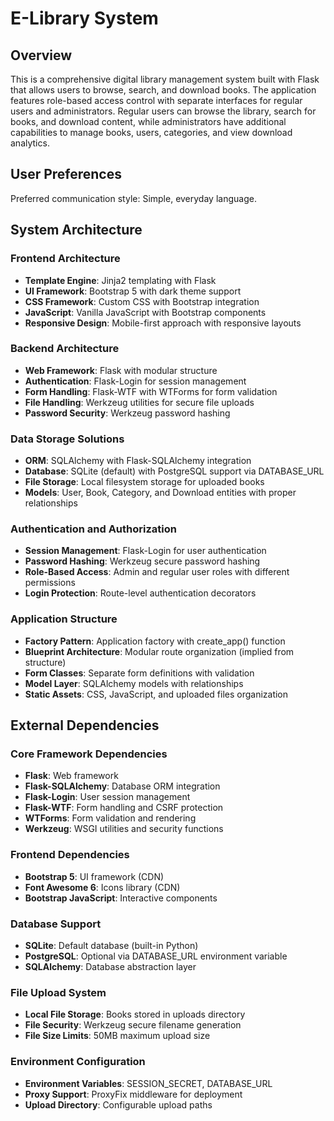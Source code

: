 # E-Library System

## Overview

This is a comprehensive digital library management system built with Flask that allows users to browse, search, and download books. The application features role-based access control with separate interfaces for regular users and administrators. Regular users can browse the library, search for books, and download content, while administrators have additional capabilities to manage books, users, categories, and view download analytics.

## User Preferences

Preferred communication style: Simple, everyday language.

## System Architecture

### Frontend Architecture
- **Template Engine**: Jinja2 templating with Flask
- **UI Framework**: Bootstrap 5 with dark theme support
- **CSS Framework**: Custom CSS with Bootstrap integration
- **JavaScript**: Vanilla JavaScript with Bootstrap components
- **Responsive Design**: Mobile-first approach with responsive layouts

### Backend Architecture
- **Web Framework**: Flask with modular structure
- **Authentication**: Flask-Login for session management
- **Form Handling**: Flask-WTF with WTForms for form validation
- **File Handling**: Werkzeug utilities for secure file uploads
- **Password Security**: Werkzeug password hashing

### Data Storage Solutions
- **ORM**: SQLAlchemy with Flask-SQLAlchemy integration
- **Database**: SQLite (default) with PostgreSQL support via DATABASE_URL
- **File Storage**: Local filesystem storage for uploaded books
- **Models**: User, Book, Category, and Download entities with proper relationships

### Authentication and Authorization
- **Session Management**: Flask-Login for user authentication
- **Password Hashing**: Werkzeug secure password hashing
- **Role-Based Access**: Admin and regular user roles with different permissions
- **Login Protection**: Route-level authentication decorators

### Application Structure
- **Factory Pattern**: Application factory with create_app() function
- **Blueprint Architecture**: Modular route organization (implied from structure)
- **Form Classes**: Separate form definitions with validation
- **Model Layer**: SQLAlchemy models with relationships
- **Static Assets**: CSS, JavaScript, and uploaded files organization

## External Dependencies

### Core Framework Dependencies
- **Flask**: Web framework
- **Flask-SQLAlchemy**: Database ORM integration
- **Flask-Login**: User session management
- **Flask-WTF**: Form handling and CSRF protection
- **WTForms**: Form validation and rendering
- **Werkzeug**: WSGI utilities and security functions

### Frontend Dependencies
- **Bootstrap 5**: UI framework (CDN)
- **Font Awesome 6**: Icons library (CDN)
- **Bootstrap JavaScript**: Interactive components

### Database Support
- **SQLite**: Default database (built-in Python)
- **PostgreSQL**: Optional via DATABASE_URL environment variable
- **SQLAlchemy**: Database abstraction layer

### File Upload System
- **Local File Storage**: Books stored in uploads directory
- **File Security**: Werkzeug secure filename generation
- **File Size Limits**: 50MB maximum upload size

### Environment Configuration
- **Environment Variables**: SESSION_SECRET, DATABASE_URL
- **Proxy Support**: ProxyFix middleware for deployment
- **Upload Directory**: Configurable upload paths